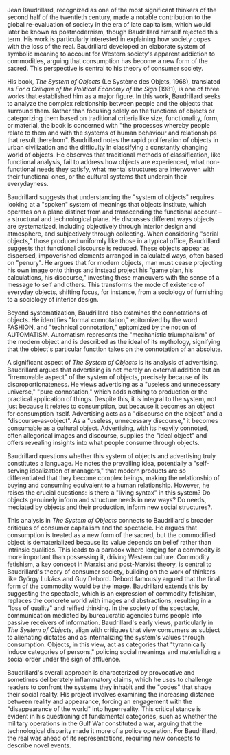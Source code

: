 Jean Baudrillard, recognized as one of the most significant thinkers of the second half of the twentieth century, made a notable contribution to the global re-evaluation of society in the era of late capitalism, which would later be known as postmodernism, though Baudrillard himself rejected this term. His work is particularly interested in explaining how society copes with the loss of the real. Baudrillard developed an elaborate system of symbolic meaning to account for Western society's apparent addiction to commodities, arguing that consumption has become a new form of the sacred. This perspective is central to his theory of consumer society.

His book, _The System of Objects_ (Le Système des Objets, 1968), translated as _For a Critique of the Political Economy of the Sign_ (1981), is one of three works that established him as a major figure. In this work, Baudrillard seeks to analyze the complex relationship between people and the objects that surround them. Rather than focusing solely on the functions of objects or categorizing them based on traditional criteria like size, functionality, form, or material, the book is concerned with "the processes whereby people relate to them and with the systems of human behaviour and relationships that result therefrom". Baudrillard notes the rapid proliferation of objects in urban civilization and the difficulty in classifying a constantly changing world of objects. He observes that traditional methods of classification, like functional analysis, fail to address how objects are experienced, what non-functional needs they satisfy, what mental structures are interwoven with their functional ones, or the cultural systems that underpin their everydayness.

Baudrillard suggests that understanding the "system of objects" requires looking at a "spoken" system of meanings that objects institute, which operates on a plane distinct from and transcending the functional account – a structural and technological plane. He discusses different ways objects are systematized, including objectively through interior design and atmosphere, and subjectively through collecting. When considering "serial objects," those produced uniformly like those in a typical office, Baudrillard suggests that functional discourse is reduced. These objects appear as dispersed, impoverished elements arranged in calculated ways, often based on "penury". He argues that for modern objects, man must cease projecting his own image onto things and instead project his "game plan, his calculations, his discourse," investing these maneuvers with the sense of a message to self and others. This transforms the mode of existence of everyday objects, shifting focus, for instance, from a sociology of furnishing to a sociology of interior design.

Beyond systematization, Baudrillard also examines the connotations of objects. He identifies "formal connotation," epitomized by the word FASHION, and "technical connotation," epitomized by the notion of AUTOMATISM. Automatism represents the "mechanistic triumphalism" of the modern object and is described as the ideal of its mythology, signifying that the object's particular function takes on the connotation of an absolute.

A significant aspect of _The System of Objects_ is its analysis of advertising. Baudrillard argues that advertising is not merely an external addition but an "irremovable aspect" of the system of objects, precisely because of its disproportionateness. He views advertising as a "useless and unnecessary universe," "pure connotation," which adds nothing to production or the practical application of things. Despite this, it is integral to the system, not just because it relates to consumption, but because it becomes an object for consumption itself. Advertising acts as a "discourse on the object" and a "discourse-as-object". As a "useless, unnecessary discourse," it becomes consumable as a cultural object. Advertising, with its heavily connoted, often allegorical images and discourse, supplies the "ideal object" and offers revealing insights into what people consume through objects.

Baudrillard questions whether this system of objects and advertising truly constitutes a language. He notes the prevailing idea, potentially a "self-serving idealization of managers," that modern products are so differentiated that they become complex beings, making the relationship of buying and consuming equivalent to a human relationship. However, he raises the crucial questions: is there a "living syntax" in this system? Do objects genuinely inform and structure needs in new ways? Do needs, mediated by objects and their production, inform new social structures?.

This analysis in _The System of Objects_ connects to Baudrillard's broader critiques of consumer capitalism and the spectacle. He argues that consumption is treated as a new form of the sacred, but the commodified object is dematerialized because its value depends on belief rather than intrinsic qualities. This leads to a paradox where longing for a commodity is more important than possessing it, driving Western culture. Commodity fetishism, a key concept in Marxist and post-Marxist theory, is central to Baudrillard's theory of consumer society, building on the work of thinkers like György Lukács and Guy Debord. Debord famously argued that the final form of the commodity would be the image. Baudrillard extends this by suggesting the spectacle, which is an expression of commodity fetishism, replaces the concrete world with images and abstractions, resulting in a "loss of quality" and reified thinking. In the society of the spectacle, communication mediated by bureaucratic agencies turns people into passive receivers of information. Baudrillard's early views, particularly in _The System of Objects_, align with critiques that view consumers as subject to alienating dictates and as internalizing the system's values through consumption. Objects, in this view, act as categories that "tyrannically induce categories of persons," policing social meanings and materializing a social order under the sign of affluence.

Baudrillard's overall approach is characterized by provocative and sometimes deliberately inflammatory claims, which he uses to challenge readers to confront the systems they inhabit and the "codes" that shape their social reality. His project involves examining the increasing distance between reality and appearance, forcing an engagement with the "disappearance of the world" into hyperreality. This critical stance is evident in his questioning of fundamental categories, such as whether the military operations in the Gulf War constituted a war, arguing that the technological disparity made it more of a police operation. For Baudrillard, the real was ahead of its representations, requiring new concepts to describe novel events.